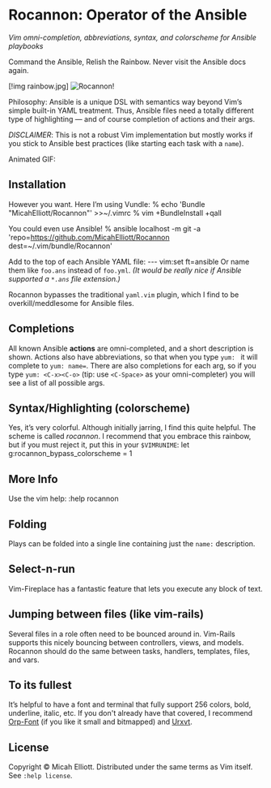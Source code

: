 # Rocannon: Operator of the Ansible
  _Vim omni-completion, abbreviations, syntax, and colorscheme for Ansible playbooks_

Command the Ansible, Relish the Rainbow. Never visit the Ansible docs again.

[!img rainbow.jpg]
![Rocannon!](https://p.gr-assets.com/540x540/fit/hostedimages/1421611454/13392548.jpg)

Philosophy: Ansible is a unique DSL with semantics way beyond Vim’s simple
built-in YAML treatment. Thus, Ansible files need a totally different type of
highlighting — and of course completion of actions and their args.

_DISCLAIMER_: This is not a robust Vim implementation but mostly works if you
stick to Ansible best practices (like starting each task with a `name`).

Animated GIF:

## Installation
However you want. Here I’m using Vundle:
    % echo 'Bundle "MicahElliott/Rocannon"' >>~/.vimrc
    % vim +BundleInstall +qall

You could even use Ansible!
    % ansible localhost -m git -a 'repo=https://github.com/MicahElliott/Rocannon dest=~/.vim/bundle/Rocannon'

Add to the top of each Ansible YAML file:
    --- vim:set ft=ansible
Or name them like `foo.ans` instead of `foo.yml`.
_(It would be really nice if Ansible supported a `*.ans` file extension.)_

Rocannon bypasses the traditional `yaml.vim` plugin, which I find to be
overkill/meddlesome for Ansible files.

## Completions
All known Ansible **actions** are omni-completed, and a short description is
shown. Actions also have abbreviations, so that when you type `yum: ` it will
complete to `yum: name=`. There are also completions for each arg, so if you
type `yum: <C-x><C-o>` (tip: use `<C-Space>` as your omni-completer) you will
see a list of all possible args.

## Syntax/Highlighting (colorscheme)
Yes, it’s very colorful. Although initially jarring, I find this quite
helpful. The scheme is called _rocannon_. I recommend that you embrace this
rainbow, but if you must reject it, put this in your `$VIMRUNIME`:
    let g:rocannon_bypass_colorscheme = 1

## More Info
Use the vim help:
    :help rocannon

## Folding
Plays can be folded into a single line containing just the `name:`
description.

## Select-n-run
Vim-Fireplace has a fantastic feature that lets you execute any block of text.

## Jumping between files (like vim-rails)
Several files in a role often need to be bounced around in. Vim-Rails supports
this nicely bouncing between controllers, views, and models. Rocannon should
do the same between tasks, handlers, templates, files, and vars.

## To its fullest
It’s helpful to have a font and terminal that fully support 256 colors, bold,
underline, italic, etc. If you don't already have that covered, I recommend
[Orp-Font]() (if you like it small and bitmapped) and [Urxvt]().

## License
Copyright © Micah Elliott. Distributed under the same terms as Vim itself. See
`:help license`.
